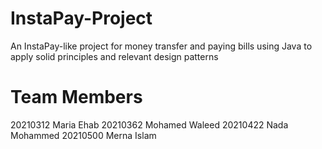 # InstaPay-Project
An InstaPay-like project for money transfer and paying bills using Java to apply solid principles and relevant design patterns

# Team Members
20210312 Maria Ehab
20210362 Mohamed Waleed
20210422 Nada Mohammed
20210500 Merna Islam
